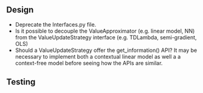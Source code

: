 ## Design
* Deprecate the Interfaces.py file.
* Is it possible to decouple the ValueApproximator (e.g. linear model, NN) from the ValueUpdateStrategy interface (e.g. TDLambda, semi-gradient, OLS)
* Should a ValueUpdateStrategy offer the get_information() API? It may be necessary to implement both a contextual linear model as well a a context-free model before seeing how the APIs are similar.
## Testing

